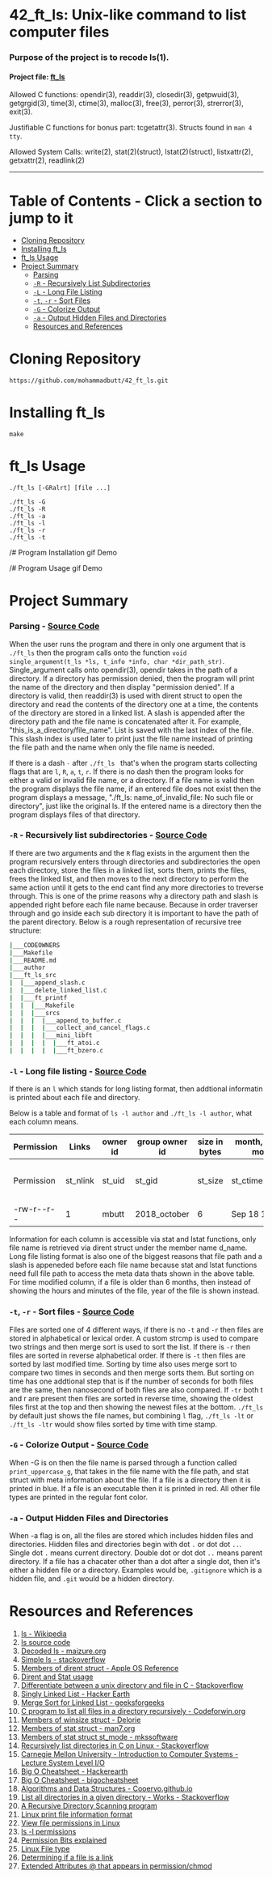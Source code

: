 # 42_ft_ls: Unix-like command to list computer files

### Purpose of the project is to recode ls(1).

#### Project file: [ft_ls](https://github.com/mohammadbutt/42_ft_ls/blob/master/documents_and_media/doc_ft_ls.en.pdf)
Allowed C functions: opendir(3), readdir(3), closedir(3), getpwuid(3), getgrgid(3), time(3), ctime(3), malloc(3), free(3), perror(3), strerror(3), exit(3).

Justifiable C functions for bonus part: tcgetattr(3). Structs found in `man 4 tty`.

Allowed  System Calls:  write(2), stat(2)(struct), lstat(2)(struct), listxattr(2), getxattr(2), readlink(2)

---
# Table of Contents - Click a section to jump to it 
* [Cloning Repository](#cloning-repository)
* [Installing ft_ls](#installing-ft_ls)
* [ft_ls Usage](#ft_ls-usage)
* [Project Summary](#project-summary)
  * [Parsing](#parsing---source-code)
  * [`-R` - Recursively List Subdirectories](#-R---recursively-list-subdirectories---source-code)
  * [`-L` - Long File Listing](#-l---long-file-listing---source-code)
  * [`-t`, `-r` - Sort Files](#-t--r---sort-files---source-code)
  * [`-G` - Colorize Output](#-g---colorize-output---source-code)
  * [`-a` - Output Hidden Files and Directories](#-a---output-hidden-files-and-directories)
  * [Resources and References](#resources-and-references)

# Cloning Repository
```
https://github.com/mohammadbutt/42_ft_ls.git
```

# Installing ft_ls
```
make
```

# ft_ls Usage

`./ft_ls [-GRalrt] [file ...]`
```
./ft_ls -G
./ft_ls -R
./ft_ls -a
./ft_ls -l
./ft_ls -r
./ft_ls -t
```

/# Program Installation gif Demo


/# Program Usage gif Demo


# Project Summary

### Parsing - [Source Code](https://github.com/mohammadbutt/42_ft_ls/blob/master/ft_ls_src/ls_parsing.c)
When the user runs the program and there in only one argument that is `./ft_ls` then the program calls onto the function `void	single_argument(t_ls *ls, t_info *info, char *dir_path_str)`. Single_argument calls onto opendir(3), opendir takes in the path of a directory. If a directory has permission denied, then the program will print the name of the directory and then display "permission denied". If a directory is valid, then readdir(3) is used with dirent struct to open the directory and read the contents of the directory one at a time, the contents of the directory are stored in a linked list. A slash is appended after the directory path and the file name is concatenated after it. For example, "this_is_a_directory/file_name". List is saved with the last index of the file. This slash index is used later to print just the file name instead of printing the file path and the name when only the file name is needed.

If there is a dash `-` after `./ft_ls ` that's when the program starts collecting flags that are `l`, `R`, `a`, `t`, `r`. If there is no dash then the program looks for either a valid or invalid file name, or a directory. If a file name is valid then the program displays the file name, if an entered file does not exist then the program displays a message, "./ft_ls: name_of_invalid_file: No such file or directory", just like the original ls. If the entered name is a directory then the program displays files of that directory.



### `-R` - Recursively list subdirectories - [Source Code](https://github.com/mohammadbutt/42_ft_ls/blob/master/ft_ls_src/ls_recursive_call.c)
If there are two arguments and the `R` flag exists in the argument then the program recursively enters through directories and subdirectories the open each directory, store the files in a linked list, sorts them, prints the files, frees the linked list, and then moves to the next directory to perform the same action until it gets to the end cant find any more directories to treverse through. This is one of the prime reasons why a directory path and slash is appended right before each file name because. Because in order traverser through and go inside each sub directory it is important to have the path of the parent directory. Below is a rough representation of recursive tree structure:

``` bash
|___CODEOWNERS
|___Makefile
|___README.md
|___author
|___ft_ls_src
|  |___append_slash.c
|  |___delete_linked_list.c
|  |___ft_printf
|  |  |___Makefile
|  |  |___srcs
|  |  |  |___append_to_buffer.c
|  |  |  |___collect_and_cancel_flags.c
|  |  |  |___mini_libft
|  |  |  |  |___ft_atoi.c
|  |  |  |  |___ft_bzero.c

```

### `-l` - Long file listing - [Source Code](https://github.com/mohammadbutt/42_ft_ls/blob/master/ft_ls_src/long_file_listing.c)
If there is an `l` which stands for long listing format, then addtional informatin is printed about each file and directory. 

Below is a table and format of `ls -l author` and `./ft_ls -l author`, what each column means.

|Permission|Links   |owner id| group owner id |size in bytes |month, date, time modified  |file name                    |
|----------|--------|--------|----------------|--------------|----------------------------|-----------------------------|
|Permission|st_nlink|st_uid  |        st_gid  |   st_size    |st_ctimespec.tv_sec         |d_name under dirent struct   |
|-rw-r--r--|    1   |  mbutt |   2018_october |       6      | Sep 18 15:35               |  author                     |

Information for each column is accessible via stat and lstat functions, only file name is retrieved via dirent struct under the member name d_name. Long file listing format is also one of the biggest reasons that file path and a slash is appeneded before each file name because stat and lstat functions need full file path to access the meta data thats shown in the above table. For time modified column, if a file is older than 6 months, then instead of showing the hours and minutes of the file, year of the file is shown instead.

### `-t`, `-r` - Sort files - [Source Code](https://github.com/mohammadbutt/42_ft_ls/blob/master/ft_ls_src/merge_sort_alpha.c)
Files are sorted one of 4 different ways, if there is no `-t` and `-r` then files are stored in alphabetical or lexical order. A custom strcmp is used to compare two strings and then merge sort is used to sort the list. If there is `-r` then files are sorted in reverse alphabetical order. If there is `-t` then files are sorted by last modified time. Sorting by time also uses merge sort to compare two times in seconds and then merge sorts them. But sorting on time has one addtional step that is if the number of seconds for both files are the same, then nanosecond of both files are also compared. If `-tr` both t and r are present then files are sorted in reverse time, showing the oldest files first at the top and then showing the newest files at the bottom. `./ft_ls` by default just shows the file names, but combining `l` flag, `./ft_ls -lt` or `./ft_ls -ltr` would show files sorted by time with time stamp.

### `-G` - Colorize Output - [Source Code](https://github.com/mohammadbutt/42_ft_ls/blob/master/ft_ls_src/print_file_name.c)
When -G is on then the file name is parsed through a function called `print_uppercase_g`, that takes in the file name with the file path, and stat struct with meta information about the file. If a file is a directory then it is printed in blue. If a file is an executable then it is printed in red. All other file types are printed in the regular font color.

### `-a` - Output Hidden Files and Directories
When -a flag is on, all the files are stored which includes hidden files and directories. Hidden files and directories begin with dot `.` or dot dot `..`. Single dot `.` means current directory. Double dot or dot dot `..` means parent directory. If a file has a chacater other than a dot after a single dot, then it's either a hidden file or a directory. Examples would be, `.gitignore` which is a hidden file, and `.git` would be a hidden directory. 

# Resources and References
1. [ls - Wikipedia](https://en.wikipedia.org/wiki/Ls)
2. [ls source code](https://github.com/wertarbyte/coreutils/blob/master/src/ls.c)
3. [Decoded ls - maizure.org](http://www.maizure.org/projects/decoded-gnu-coreutils/ls.html)
4. [Simple ls - stackoverflow](https://stackoverflow.com/questions/3554120/open-directory-using-c)
5. [Members of dirent struct - Apple OS Reference](https://opensource.apple.com/source/xnu/xnu-4570.41.2/bsd/sys/dirent.h.auto.html)
6. [Dirent and Stat usage](http://codepad.org/mocgJvtX#output)
7. [Differentiate between a unix directory and file in C - Stackoverflow](https://stackoverflow.com/questions/1036625/differentiate-between-a-unix-directory-and-file-in-c-and-c)
8. [Singly Linked List - Hacker Earth](https://www.hackerearth.com/practice/data-structures/linked-list/singly-linked-list/tutorial/)
9. [Merge Sort for Linked List - geeksforgeeks](https://www.geeksforgeeks.org/merge-sort-for-linked-list/)
10. [C program to list all files in a directory recursively - Codeforwin.org](https://codeforwin.org/2018/03/c-program-to-list-all-files-in-a-directory-recursively.html)
10. [Members of winsize struct - Delorie](http://www.delorie.com/djgpp/doc/libc/libc_495.html)
11. [Members of stat struct - man7.org](http://man7.org/linux/man-pages/man2/stat.2.html)
12. [Members of stat struct st_mode - mkssoftware](https://www.mkssoftware.com/docs/man5/struct_stat.5.asp)
13. [Recursively list directories in C on Linux - Stackoverflow](https://stackoverflow.com/questions/8436841/how-to-recursively-list-directories-in-c-on-linux)
14. [Carnegie Mellon University - Introduction to Computer Systems - Lecture System Level I/O](https://scs.hosted.panopto.com/Panopto/Pages/Viewer.aspx?id=f107c2ce-79d5-4529-baeb-2bb495d8c11a)
15. [Big O Cheatsheet - Hackerearth](https://www.hackerearth.com/practice/notes/big-o-cheatsheet-series-data-structures-and-algorithms-with-thier-complexities-1/)
16. [Big O Cheatsheet - bigocheatsheet](https://www.bigocheatsheet.com/)
17. [Algorithms and Data Structures - Cooervo.github.io](https://cooervo.github.io/Algorithms-DataStructures-BigONotation/index.html)
18. [List all directories in a given directory - Works - Stackoverflow](https://stackoverflow.com/questions/1723002/how-to-list-all-subdirectories-in-a-given-directory-in-c)
19. [A Recursive Directory Scanning program](https://johnloomis.org/ece537/notes/Files/Examples/printdir.html)
20. [Linux print file information format](http://www.hep.by/gnu/findutils/Print-File-Information.html)
21. [View file permissions in Linux](https://askubuntu.com/questions/528411/how-do-you-view-file-permissions)
22. [ls -l permissions](https://stackoverflow.com/questions/10323060/printing-file-permissions-like-ls-l-using-stat2-in-c)
23. [Permission Bits explained](https://www.gnu.org/software/libc/manual/html_node/Permission-Bits.html)
24. [Linux File type](https://www.gnu.org/software/libc/manual/html_node/Testing-File-Type.html#Testing-File-Type)
25. [Determining if a file is a link](https://stackoverflow.com/questions/3984948/how-to-figure-out-if-a-file-is-a-link)
26. [Extended Attributes @ that appears in permission/chmod](https://stackoverflow.com/questions/36229265/how-to-get-extended-attributes-of-a-fileunix-c)
